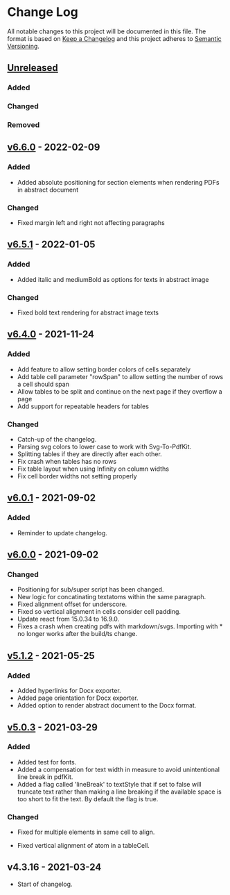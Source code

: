 # Change Log

All notable changes to this project will be documented in this file. The format is based on [Keep a Changelog](http://keepachangelog.com/) and this project adheres to [Semantic Versioning](http://semver.org/).

## [Unreleased](https://github.com/dividab/abstract-visuals/compare/abstract-document@6.6.0...master)

### Added

### Changed

### Removed

## [v6.6.0](https://github.com/dividab/abstract-visuals/compare/abstract-document@6.5.1...abstract-document@6.6.0) - 2022-02-09

### Added

- Added absolute positioning for section elements when rendering PDFs in abstract document

### Changed

- Fixed margin left and right not affecting paragraphs

## [v6.5.1](https://github.com/dividab/abstract-visuals/compare/abstract-document@6.4.0...abstract-document@6.5.1) - 2022-01-05

### Added

- Added italic and mediumBold as options for texts in abstract image

### Changed

- Fixed bold text rendering for abstract image texts

## [v6.4.0](https://github.com/dividab/abstract-visuals/compare/abstract-document@6.0.1...abstract-document@6.4.0) - 2021-11-24

### Added

- Add feature to allow setting border colors of cells separately
- Add table cell parameter "rowSpan" to allow setting the number of rows a cell should span
- Allow tables to be split and continue on the next page if they overflow a page
- Add support for repeatable headers for tables

### Changed

- Catch-up of the changelog.
- Parsing svg colors to lower case to work with Svg-To-PdfKit.
- Splitting tables if they are directly after each other.
- Fix crash when tables has no rows
- Fix table layout when using Infinity on column widths
- Fix cell border widths not setting properly

## [v6.0.1](https://github.com/dividab/abstract-visuals/compare/abstract-document@6.0.0...abstract-document@6.0.1) - 2021-09-02

### Added

- Reminder to update changelog.

## [v6.0.0](https://github.com/dividab/abstract-visuals/compare/abstract-document@5.1.2...abstract-document@6.0.0) - 2021-09-02

### Changed

- Positioning for sub/super script has been changed.
- New logic for concatinating textatoms within the same paragraph.
- Fixed alignment offset for underscore.
- Fixed so vertical alignment in cells consider cell padding.
- Update react from 15.0.34 to 16.9.0.
- Fixes a crash when creating pdfs with markdown/svgs. Importing with \* no longer works after the build/ts change.

## [v5.1.2](https://github.com/dividab/abstract-visuals/compare/abstract-document@5.0.3...abstract-document@5.1.2) - 2021-05-25

### Added

- Added hyperlinks for Docx exporter.
- Added page orientation for Docx exporter.
- Added option to render abstract document to the Docx format.

## [v5.0.3](https://github.com/dividab/abstract-visuals/compare/abstract-document@4.3.16...abstract-document@5.0.3) - 2021-03-29

### Added

- Added test for fonts.
- Added a compensation for text width in measure to avoid unintentional line break in pdfKit.
- Added a flag called 'lineBreak' to textStyle that if set to false will truncate text rather than making a line breaking if the available space is too short to fit the text. By default the flag is true.

### Changed

- Fixed for multiple elements in same cell to align.

- Fixed vertical alignment of atom in a tableCell.

## v4.3.16 - 2021-03-24

- Start of changelog.
